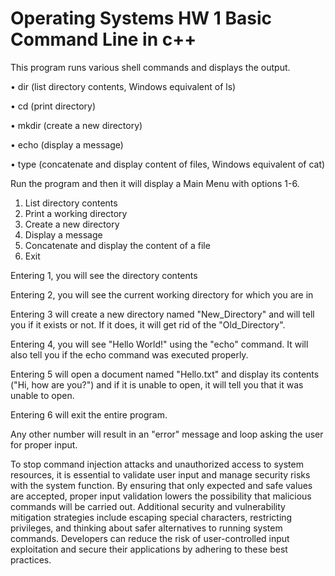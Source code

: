# Operating Systems HW 1 Basic Command Line in c++

This program runs various shell commands and displays the output.

• dir (list directory contents, Windows equivalent of ls)

• cd (print directory)

• mkdir (create a new directory)

• echo (display a message)

• type (concatenate and display content of files, Windows equivalent of cat)


Run the program and then it will display a Main Menu with options 1-6.
1. List directory contents
2. Print a working directory 
3. Create a new directory 
4. Display a message 
5. Concatenate and display the content of a file 
6. Exit




Entering 1, you will see the directory contents 

Entering 2, you will see the current working directory for which you are in

Entering 3 will create a new directory named "New_Directory" and will tell you if it exists or not. If it does, it will get rid of the "Old_Directory".

Entering 4, you will see "Hello World!" using the "echo" command. It will also tell you if the echo command was executed properly.

Entering 5 will open a document named "Hello.txt" and display its contents ("Hi, how are you?") and if it is unable to open, it will tell you that it was unable to open.

Entering 6 will exit the entire program.

Any other number will result in an "error" message and loop asking the user for proper input.






To stop command injection attacks and unauthorized access to system resources, it is essential to validate user input and manage security risks with the system function. By ensuring that only expected and safe values are accepted, proper input validation lowers the possibility that malicious commands will be carried out. Additional security and vulnerability mitigation strategies include escaping special characters, restricting privileges, and thinking about safer alternatives to running system commands. Developers can reduce the risk of user-controlled input exploitation and secure their applications by adhering to these best practices.

